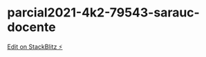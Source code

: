 # parcial2021-4k2-79543-sarauc-docente

[Edit on StackBlitz ⚡️](https://stackblitz.com/edit/parcial2021-4k2-79543-sarauc-docente)